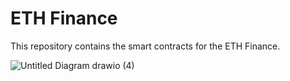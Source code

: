 # ETH Finance
This repository contains the smart contracts for the ETH Finance.

![Untitled Diagram drawio (4)](https://user-images.githubusercontent.com/86096361/177865293-d8c9bf6b-40c6-4c6a-86cf-89d50ea9b734.png)
